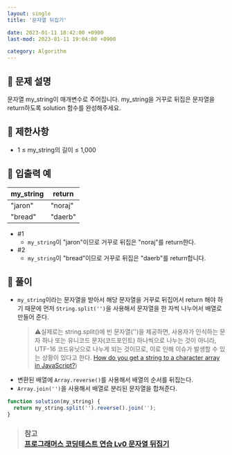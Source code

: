 ```yaml
---
layout: single
title: '문자열 뒤집기'

date: 2023-01-11 18:42:00 +0900
last-mod: 2023-01-11 19:04:00 +0900

category: Algorithm
---
```


## 📌 문제 설명

문자열 my_string이 매개변수로 주어집니다. my_string을 거꾸로 뒤집은 문자열을 return하도록 solution 함수를 완성해주세요.

## 📌 제한사항

- 1 ≤ my_string의 길이 ≤ 1,000

## 📌 입출력 예

| my_string | return  |
| --------- | ------- |
| "jaron"   | "noraj" |
| "bread"   | "daerb" |

- #1
  - `my_string`이 "jaron"이므로 거꾸로 뒤집은 "noraj"를 return한다.
- #2
  - `my_string`이 "bread"이므로 거꾸로 뒤집은 "daerb"를 return합니다.

## 📌 풀이

- `my_string`이라는 문자열을 받아서 해당 문자열을 거꾸로 뒤집어서 return 해야 하기 때문에 먼저 `String.split('')`을 사용해서 문자열을 한 자씩 나누어서 배열로 만들어 준다.
  > ⚠️실제로는 string.split()에 빈 문자열('')을 제공하면, 사용자가 인식하는 문자 하나 또는 유니코드 문자(코드포인트) 하나씩으로 나누는 것이 아니라, UTF-16 코드유닛으로 나누게 되는 것이므로, 이로 인해 이슈가 발생할 수 있는 상황이 있다고 한다. [How do you get a string to a character array in JavaScript?](https://stackoverflow.com/questions/4547609/how-to-get-character-array-from-a-string/34717402#34717402))
- 변환된 배열에 `Array.reverse()`를 사용해서 배열의 순서를 뒤집는다.
- `Array.join('')`을 사용해서 배열로 분리된 문자열을 합쳐준다.

```javascript
function solution(my_string) {
  return my_string.split('').reverse().join('');
}
```

> ### 참고<br>[프로그래머스 코딩테스트 연습 Lv0 문자열 뒤집기](https://school.programmers.co.kr/learn/courses/30/lessons/120822)
